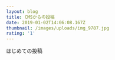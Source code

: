 ```yaml
---
layout: blog
title: CMSからの投稿
date: 2019-01-02T14:06:08.167Z
thumbnail: /images/uploads/img_9787.jpg
rating: '1'
---
```

はじめての投稿
